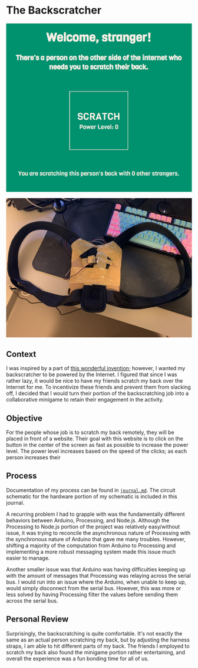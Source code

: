# The Backscratcher

![](media/backscratcher.png)

![](media/harnessfront.jpg)

## Context

I was inspired by a part of [this wonderful invention](https://spongebob.fandom.com/wiki/Automatic_Back_Scratcher,_Hair_Comber,_Nose_Picker,_and_Ukulele_Tuner_9000); however, I wanted my backscratcher to be powered by the Internet. I figured that since I was rather lazy, it would be nice to have my friends scratch my back over the Internet for me. To incentivize these friends and prevent them from slacking off, I decided that I would turn their portion of the backscratching job into a collaborative minigame to retain their engagement in the activity.

## Objective

For the people whose job is to scratch my back remotely, they will be placed in front of a website. Their goal with this website is to click on the button in the center of the screen as fast as possible to increase the power level. The power level increases based on the speed of the clicks; as each person increases their 

## Process

Documentation of my process can be found in [`journal.md`](journal.md). The circuit schematic for the hardware portion of my schematic is included in this journal.

A recurring problem I had to grapple with was the fundamentally different behaviors between Arduino, Processing, and Node.js. Although the Processing to Node.js portion of the project was relatively easy/without issue, it was trying to reconcile the asynchronous nature of Processing with the synchronous nature of Arduino that gave me many troubles. However, shifting a majority of the computation from Arduino to Processing and implementing a more robust messaging system made this issue much easier to manage.

Another smaller issue was that Arduino was having difficulties keeping up with the amount of messages that Processing was relaying across the serial bus. I would run into an issue where the Arduino, when unable to keep up, would simply disconnect from the serial bus. However, this was more or less solved by having Processing filter the values before sending them across the serial bus.

## Personal Review

Surprisingly, the backscratching is quite comfortable. It's not exactly the same as an actual person scratching my back, but by adjusting the harness straps, I am able to hit different parts of my back. The friends I employed to scratch my back also found the minigame portion rather entertaining, and overall the experience was a fun bonding time for all of us.
